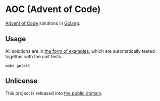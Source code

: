# AOC (Advent of Code)

[Advent of Code](https://adventofcode.com) solutions in [Golang](https://go.dev/).

## Usage

All solutions are in [the form of examples](https://go.dev/blog/examples), which are automatically tested together with the unit tests.

```shell
make gotest
```

## Unlicense

This project is released into [the public domain](UNLICENSE).

